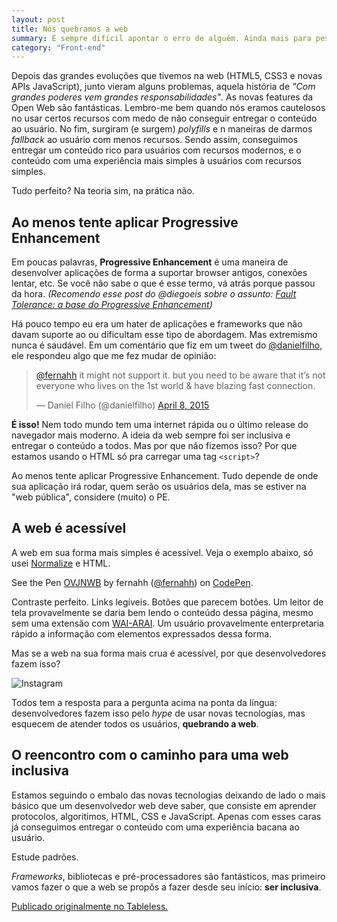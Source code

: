 ```yaml
---
layout: post
title: Nós quebramos a web
summary: É sempre difícil apontar o erro de alguém. Ainda mais para pessoas que não aceitam críticas. Porém, é preciso olhar para nós mesmos para corrigir nossos problemas.
category: "Front-end"
---
```


Depois das grandes evoluções que tivemos na web (HTML5, CSS3 e novas APIs JavaScript), junto vieram alguns problemas, aquela história de *"Com grandes poderes vem grandes responsabilidades"*. As novas features da Open Web são fantásticas. Lembro-me bem quando nós eramos cautelosos no usar certos recursos com medo de não conseguir entregar o conteúdo ao usuário. No fim, surgiram (e surgem) *polyfills* e n maneiras de darmos *fallback* ao usuário com menos recursos. Sendo assim, conseguimos entregar um conteúdo rico para usuários com recursos modernos, e o conteúdo com uma experiência mais simples à usuários com recursos simples.

Tudo perfeito? Na teoria sim, na prática não.

## Ao menos tente aplicar Progressive Enhancement

Em poucas palavras, **Progressive Enhancement** é uma maneira de desenvolver aplicações de forma a suportar browser antigos, conexões lentar, etc. Se você não sabe o que é esse termo, vá atrás porque passou da hora. *(Recomendo esse post do @diegoeis sobre o assunto: [Fault Tolerance: a base do Progressive Enhancement](http://tableless.com.br/faut-tolerant-base-progressive-enhancement/))*

Há pouco tempo eu era um hater de aplicações e frameworks que não davam suporte ao <abbr alt="Progressive Enhancement"></abbr> ou dificultam esse tipo de abordagem. Mas extremismo nunca é saudável. Em um comentário que fiz em um tweet do [@danielfilho](https://twitter.com/danielfilho), ele respondeu algo que me fez mudar de opinião:

<blockquote class="tw-align-center twitter-tweet" lang="en"><p><a href="https://twitter.com/fernahh">@fernahh</a> it might not support it. but you need to be aware that it’s not everyone who lives on the 1st world &amp; have blazing fast connection.</p>&mdash; Daniel Filho (@danielfilho) <a href="https://twitter.com/danielfilho/status/585604385440432129">April 8, 2015</a></blockquote> <script async src="//platform.twitter.com/widgets.js" charset="utf-8"></script>


**É isso!** Nem todo mundo tem uma internet rápida ou o último release do navegador mais moderno. A ideia da web sempre foi ser inclusiva e entregar o conteúdo a todos. Mas por que não fizemos isso? Por que estamos usando o HTML só pra carregar uma tag `<script>`?

Ao menos tente aplicar Progressive Enhancement. Tudo depende de onde sua aplicação irá rodar, quem serão os usuários dela, mas se estiver na "web pública", considere (muito) o PE.

## A web é acessível

A web em sua forma mais simples é acessível. Veja o exemplo abaixo, só usei [Normalize](http://necolas.github.io/normalize.css/) e HTML.

<p data-height="350" data-theme-id="0" data-slug-hash="OVJNWB" data-default-tab="result" data-user="fernahh" class='codepen'>See the Pen <a href='http://codepen.io/fernahh/pen/OVJNWB/'>OVJNWB</a> by fernahh (<a href='http://codepen.io/fernahh'>@fernahh</a>) on <a href='http://codepen.io'>CodePen</a>.</p>
<script async src="//assets.codepen.io/assets/embed/ei.js"></script>

Contraste perfeito. Links legíveis. Botões que parecem botões. Um leitor de tela provavelmente se daria bem lendo o conteúdo dessa página, mesmo sem uma extensão com [WAI-ARAI](http://tableless.com.br/wai-aria-estendendo-o-significado-das-interacoes/). Um usuário provavelmente enterpretaria rápido a informação com elementos expressados dessa forma.

Mas se a web na sua forma mais crua é acessível, por que desenvolvedores fazem isso?

![Instagram](http://41.media.tumblr.com/49748cc0168a329867f45fcc807ae650/tumblr_mslkvjXcmX1sgju96o1_1280.png)

Todos tem a resposta para a pergunta acima na ponta da língua: desenvolvedores fazem isso pelo *hype* de usar novas tecnologias, mas esquecem de atender todos os usuários, **quebrando a web**.

## O reencontro com o caminho para uma web inclusiva

Estamos seguindo o embalo das novas tecnologias deixando de lado o mais básico que um desenvolvedor web deve saber, que consiste em aprender protocolos, algoritimos, HTML, CSS e JavaScript. Apenas com esses caras já conseguimos entregar o conteúdo com uma experiência bacana ao usuário.

Estude padrões.

*Frameworks*, bibliotecas e pré-processadores são fantásticos, mas primeiro vamos fazer o que a web se propôs a fazer desde seu início: **ser inclusiva**.

[Publicado originalmente no Tableless.](http://tableless.com.br/nos-quebramos-web/)

